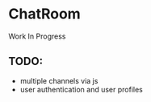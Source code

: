 # ChatRoom

Work In Progress

## TODO:
* multiple channels via js
* user authentication and user profiles